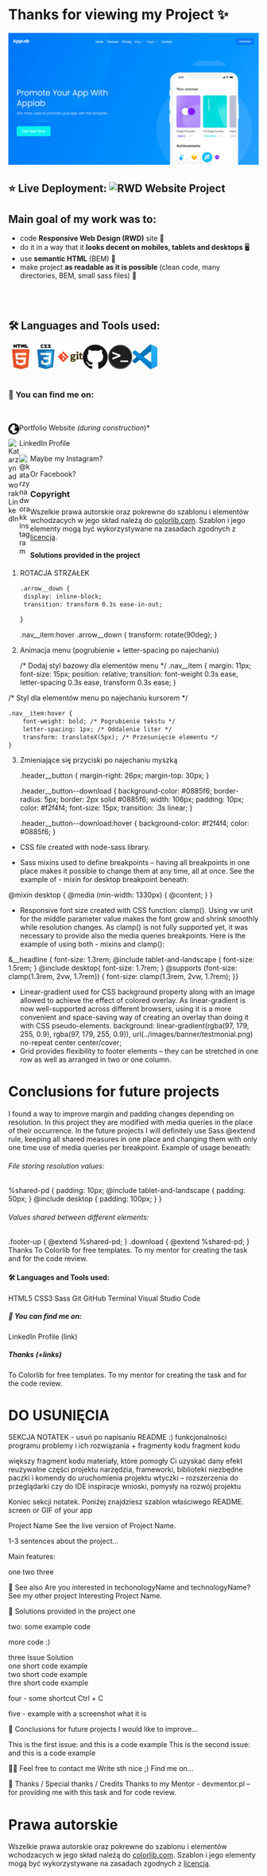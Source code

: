 # Thanks for viewing my Project ✨

![ a main page screenshot](./images/screen.png)

## :star: Live Deployment: ![ RWD Website Project ](https://katarzynadworak.github.io/rwd-website-project/)

## Main goal of my work was to:
- code **Responsive Web Design (RWD)** site 📱
- do it in a way that it **looks decent on mobiles, tablets and desktops** 🖥️
- use **semantic HTML** (BEM) 📝
- make project **as readable as it is possible** (clean code, many directories, BEM, small sass files) 📖

<br />
<br />

## 🛠️ Languages and Tools used: 


<img align="left" alt="HTML5" width="50px" src="https://raw.githubusercontent.com/github/explore/80688e429a7d4ef2fca1e82350fe8e3517d3494d/topics/html/html.png" />

<img align="left" alt="CSS3" width="50px" src="https://raw.githubusercontent.com/github/explore/80688e429a7d4ef2fca1e82350fe8e3517d3494d/topics/css/css.png" />

<img align="left" alt="Git" width="50px" src="https://raw.githubusercontent.com/github/explore/80688e429a7d4ef2fca1e82350fe8e3517d3494d/topics/git/git.png" />

<img align="left" alt="GitHub" width="50px" src="https://raw.githubusercontent.com/github/explore/78df643247d429f6cc873026c0622819ad797942/topics/github/github.png" />

<img align="left" alt="Terminal" width="50px" src="https://raw.githubusercontent.com/github/explore/80688e429a7d4ef2fca1e82350fe8e3517d3494d/topics/terminal/terminal.png" />

<img align="left" alt="Visual Studio Code" width="50px" src="https://raw.githubusercontent.com/github/explore/80688e429a7d4ef2fca1e82350fe8e3517d3494d/topics/visual-studio-code/visual-studio-code.png" />

<br />
<br />
<br />
<br />

### :blue_heart:  You can find me on:
<br/>

 Portfolio Website *(during construction*)* [<img align="left" alt="Portfolio" width="22px" src="https://raw.githubusercontent.com/iconic/open-iconic/master/svg/globe.svg" />][website]

 LinkedIn Profile [<img align="left" alt="Katarzynadworak LinkedIn" width="22px" src="https://cdn.jsdelivr.net/npm/simple-icons@v3/icons/linkedin.svg" />][linkedin]
 
 Maybe my Instagram? [<img align="left" alt="@katarzynadworakk instagram" width="22px" src="https://cdn.jsdelivr.net/npm/simple-icons@v3/icons/instagram.svg" />][instagram]

 Or Facebook? [<img align="left" alt="" width="22px" src="https://www.flaticon.com/svg/static/icons/svg/61/61045.svg" />][facebook]

### Copyright

Wszelkie prawa autorskie oraz pokrewne do szablonu i elementów wchodzacych w jego skład należą do [colorlib.com](https://colorlib.com).
Szablon i jego elementy mogą być wykorzystywane na zasadach zgodnych z [licencją](https://colorlib.com/wp/licence/).



[website]: google.com
[linkedin]: https://www.linkedin.com/in/katarzynadworak/
[instagram]: https://www.instagram.com/katarzynadworakk
[facebook]: https://www.facebook.com/katarzynadworakk

#### Solutions provided in the project
1. ROTACJA STRZAŁEK
   
       .arrow__down {
        display: inline-block;
        transition: transform 0.3s ease-in-out;
    }
    
    .nav__item:hover .arrow__down {
        transform: rotate(90deg);
    }

3. Animacja menu (pogrubienie + letter-spacing po najechaniu)
   

    /* Dodaj styl bazowy dla elementów menu */
    .nav__item {
        margin: 11px;
        font-size: 15px;
        position: relative;
        transition: font-weight 0.3s ease, letter-spacing 0.3s ease, transform 0.3s ease;
    }

/* Styl dla elementów menu po najechaniu kursorem */

    .nav__item:hover {
        font-weight: bold; /* Pogrubienie tekstu */
        letter-spacing: 1px; /* Oddalenie liter */
        transform: translateX(5px); /* Przesunięcie elementu */
    }
    
3. Zmieniające się przyciski po najechaniu myszką
   
    .header__button {
        margin-right: 26px;
        margin-top: 30px;
    }
    
    .header__button--download {
        background-color: #0885f6;
        border-radius: 5px;
        border: 2px solid #0885f6;
        width: 106px;
        padding: 10px;
        color: #f2f4f4;
        font-size: 15px;
        transition: .3s linear;
    }

    .header__button--download:hover {
        background-color: #f2f4f4;
        color: #0885f6;
    }
- CSS file created with node-sass library.

- Sass mixins used to define breakpoints – having all breakpoints in one place makes it possible to change them at any time, all at once. See the example of - mixin for desktop breakpoint beneath:

@mixin desktop {
	@media (min-width: 1330px) {
		@content;
	}
}
- Responsive font size created with CSS function: clamp(). Using vw unit for the middle parameter value makes the font grow and shrink smoothly while resolution changes. As clamp() is not fully supported yet, it was necessary to provide also the media queries breakpoints. Here is the example of using both - mixins and clamp():
  
&__headline {
		font-size: 1.3rem;
	@include tablet-and-landscape {
		font-size: 1.5rem;
	}
	@include desktop{
		font-size: 1.7rem;
	}
	@supports (font-size: clamp(1.3rem, 2vw, 1.7rem)) {
		font-size: clamp(1.3rem, 2vw, 1.7rem);
	}}
- Linear-gradient used for CSS background property along with an image allowed to achieve the effect of colored overlay. As linear-gradient is now well-supported across different browsers, using it is a more convenient and space-saving way of creating an overlay than doing it with CSS pseudo-elements.
background: linear-gradient(rgba(97, 179, 255, 0.9), rgba(97, 179, 255, 0.9)),
		    url(../images/banner/testmonial.png) no-repeat center center/cover;
- Grid provides flexibility to footer elements – they can be stretched in one row as well as arranged in two or one column.

# Conclusions for future projects
I found a way to improve margin and padding changes depending on resolution. In this project they are modified with media queries in the place of their occurrence. In the future projects I will definitely use Sass @extend rule, keeping all shared measures in one place and changing them with only one time use of media queries per breakpoint. Example of usage beneath:

###### File storing resolution values:
%shared-pd {
  padding: 10px;
  @include tablet-and-landscape {
    padding: 50px;
  }
  @include desktop {
    padding: 100px;
  }
}

###### Values shared between different elements:
.footer-up {
	@extend %shared-pd;
}
.download {
	@extend %shared-pd;
}
Thanks
To Colorlib for free templates.
To my mentor for creating the task and for the code review.

#### 🛠️ Languages and Tools used:
HTML5
CSS3
Sass
Git
GitHub
Terminal
Visual Studio Code

##### 💙 You can find me on:
LinkedIn Profile (link)

##### Thanks (+links)
To Colorlib for free templates.
To my mentor for creating the task and for the code review.

# DO USUNIĘCIA
SEKCJA NOTATEK - usuń po napisaniu README :)
funkcjonalności programu
problemy i ich rozwiązania + fragmenty kodu
fragment kodu

większy fragment kodu
materiały, które pomogły Ci uzyskać dany efekt
reużywalne części projektu
narzędzia, frameworki, biblioteki
niezbędne paczki i komendy do uruchomienia projektu
wtyczki – rozszerzenia do przeglądarki czy do IDE
inspiracje
wnioski, pomysły na rozwój projektu
 

Koniec sekcji notatek. Poniżej znajdziesz szablon właściwego README.
screen or GIF of your app

Project Name
See the live version of Project Name.

1-3 sentences about the project...

Main features:

one
two
three
 

🔗 See also
Are you interested in techonologyName and technologyName? See my other project Interesting Project Name.

🤔 Solutions provided in the project
one
 

two:
some example code

more code :)
 

three
Issue	Solution	
one	short code example	
two	short code example	
thre	short code example	
 

four - some shortcut Ctrl + C
 

five - example with a screenshot
what it is

 

💭 Conclusions for future projects
I would like to improve...

This is the first issue:
and this is a code example
This is the second issue:
and this is a code example
 

🙋‍♂️ Feel free to contact me
Write sth nice ;) Find me on...

 

👏 Thanks / Special thanks / Credits
Thanks to my Mentor - devmentor.pl – for providing me with this task and for code review.

# Prawa autorskie

Wszelkie prawa autorskie oraz pokrewne do szablonu i elementów wchodzacych w jego skład należą do [colorlib.com](https://colorlib.com).
Szablon i jego elementy mogą być wykorzystywane na zasadach zgodnych z [licencją](https://colorlib.com/wp/licence/).

